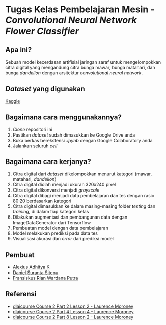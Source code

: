 # Tugas Kelas Pembelajaran Mesin - _Convolutional Neural Network Flower Classifier_
## Apa ini?
Sebuah model kecerdasan artifisial jaringan saraf untuk mengelompokkan citra digital yang mengandung citra bunga mawar, bunga matahari, dan bunga _dandelion_ dengan arsitektur _convolutional neural network_.
## _Dataset_ yang digunakan
[Kaggle](https://www.kaggle.com/alxmamaev/flowers-recognition)
## Bagaimana cara menggunakannya?
1. _Clone_ repositori ini
2. Pastikan _dataset_ sudah dimasukkan ke Google Drive anda
3. Buka berkas berekstensi *.ipynb* dengan Google Colaboratory anda
4. Jalankan seluruh _cell_
## Bagaimana cara kerjanya?
1. Citra digital dari _dataset_ dikelompokkan menurut kategori (mawar, matahari, _dandelion_)
2. Citra digital diolah menjadi ukuran 320x240 pixel
3. Citra digital dikonversi menjadi _grayscale_
4. Citra digital dibagi menjadi data pembelajaran dan tes dengan rasio 80:20 berdasarkan kategori
5. Citra digital dimasukkan ke dalam masing-masing folder _testing_ dan _training_, di dalam tiap kategori kelas
6. Dilakukan augmentasi dan pembangunan data dengan ImageDataGenerator dari Tensorflow
7. Pembuatan model dengan data pembelajaran
8. Model melakukan prediksi pada data tes
9. Visualisasi akurasi dan _error_ dari prediksi model
## Pembuat
* [Alexius Adhitya K](https://github.com/debugvelop)
* [Daniel Suranta Sitepu](https://github.com/danielsitepu36)
* [Fransiskus Rian Wardana Putra](https://github.com/RianWardanaPutra)
## Referensi
* [dlaicourse Course 2 Part 2 Lesson 2 - Laurence Moroney](https://github.com/lmoroney/dlaicourse/blob/master/Course%202%20-%20Part%202%20-%20Lesson%202%20-%20Notebook.ipynb)
* [dlaicourse Course 2 Part 4 Lesson 4 - Laurence Moroney](https://github.com/lmoroney/dlaicourse/blob/master/Course%202%20-%20Part%204%20-%20Lesson%204%20-%20Notebook.ipynb)
* [dlaicourse Course 2 Part 8 Lesson 2 - Laurence Moroney](https://github.com/lmoroney/dlaicourse/blob/master/Course%202%20-%20Part%208%20-%20Lesson%202%20-%20Notebook%20(RockPaperScissors).ipynb)
